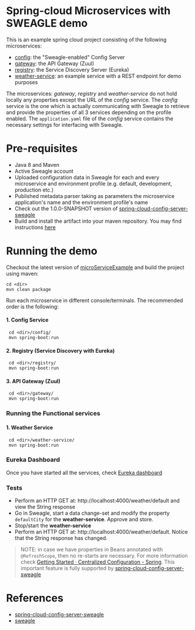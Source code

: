 # Spring-cloud Microservices with SWEAGLE demo

This is an example spring cloud project consisting of the following microservices:
- [config](https://github.com/sweagleExpert/microServiceExample/tree/master/config): the "Sweagle-enabled" Config Server
- [gateway](https://github.com/sweagleExpert/microServiceExample/tree/master/gateway): the API Gateway (Zuul)
- [registry](https://github.com/sweagleExpert/microServiceExample/tree/master/registry): the Service Discovery Server (Eureka)
- [weather-service](https://github.com/sweagleExpert/microServiceExample/tree/master/weather-service): an example service with a REST endpoint for 
demo purposes

The microservices: *gateway*, *registry* and *weather-service* do not hold locally any properties except the URL of the *config* service.
The *config* service is the one which is actually communicating with Sweagle to retrieve and provide the properties of all 3 services depending on 
the profile enabled. The `application.yaml` file of the *config* service contains the necessary settings for interfacing with Sweagle.

# Pre-requisites

- Java 8 and Maven
- Active Sweagle account
- Uploaded configuration data in Sweagle for each and every microservice and environment profile (e.g. default, development, production etc.)
- Published metadata parser taking as parameters the microservice application's name and the environment profile's name
- Check out the 1.0.0-SNAPSHOT version of [spring-cloud-config-server-sweagle](https://github.com/sweagleExpert/envRepository)
- Build and install the artifact into your maven repository. You may find instructions [here](https://maven.apache.org/guides/mini/guide-3rd-party-jars-local.html)


# Running the demo

Checkout the latest version of [microServiceExample](https://github.com/sweagleExpert/microServiceExample) and build the project using maven:
```aidl
cd <dir>
mvn clean package
```
Run each microservice in different console/terminals. The recommended order is the following:
#### 1. Config Service
     cd <dir>/config/
     mvn spring-boot:run
     
#### 2. Registry (Service Discovery with Eureka)
     cd <dir>/registry/
     mvn spring-boot:run     

#### 3. API Gateway (Zuul)
     cd <dir>/gateway/
     mvn spring-boot:run    
          
### Running the Functional services ###
#### 1. Weather Service
     cd <dir>/weather-service/
     mvn spring-boot:run
     
### Eureka Dashboard ###
Once you have started all the services, check [Eureka dashboard](http://localhost:8761) 

### Tests ###

- Perform an HTTP GET at: http://localhost:4000/weather/default and view the String response
- Go in Sweagle, start a data change-set and modify the property `defaultCity` for the **weather-service**. Approve and store.
- Stop/start the **weather-service**
- Perform an HTTP GET at: http://localhost:4000/weather/default. Notice that the String response has changed.

> NOTE: in case we have properties in Beans annotated with `@RefreshScope`, then no re-starts are necessary. For more information check 
[Getting Started · Centralized Configuration - Spring](https://spring.io/guides/gs/centralized-configuration/). This important feature is fully 
supported by [spring-cloud-config-server-sweagle](https://github.com/sweagleExpert/envRepository)

# References
- [spring-cloud-config-server-sweagle](https://github.com/sweagleExpert/envRepository)
- [sweagle](https://www.sweagle.com/)
